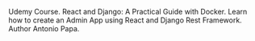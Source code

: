 Udemy Course.
React and Django: A Practical Guide with Docker.
Learn how to create an Admin App using React and Django Rest Framework.
Author Antonio Papa.



